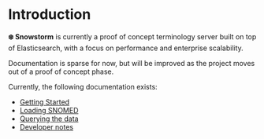 # Introduction

**❄️ Snowstorm** is currently a proof of concept terminology server built on top of Elasticsearch, with a focus on performance and enterprise scalability.

Documentation is sparse for now, but will be improved as the project moves out of a proof of concept phase.

Currently, the following documentation exists:

- [Getting Started](getting-started.md)
- [Loading SNOMED](loading-snomed.md)
- [Querying the data](accessing.md)
- [Developer notes](developer-notes.md)
